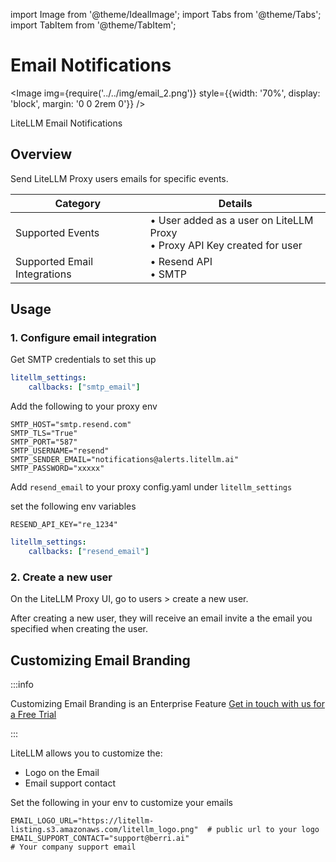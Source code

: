 import Image from '@theme/IdealImage';
import Tabs from '@theme/Tabs';
import TabItem from '@theme/TabItem';

# Email Notifications 

<Image 
  img={require('../../img/email_2.png')}
  style={{width: '70%', display: 'block', margin: '0 0 2rem 0'}}
/>
<p style={{textAlign: 'left', color: '#666'}}>
  LiteLLM Email Notifications
</p>

## Overview

Send LiteLLM Proxy users emails for specific events.

| Category | Details |
|----------|---------|
| Supported Events | • User added as a user on LiteLLM Proxy<br/>• Proxy API Key created for user |
| Supported Email Integrations | • Resend API<br/>• SMTP |

## Usage

### 1. Configure email integration

<Tabs>
  <TabItem value="smtp" label="SMTP">

Get SMTP credentials to set this up

```yaml showLineNumbers title="proxy_config.yaml"
litellm_settings:
    callbacks: ["smtp_email"]
```

Add the following to your proxy env

```shell showLineNumbers
SMTP_HOST="smtp.resend.com"
SMTP_TLS="True"
SMTP_PORT="587"
SMTP_USERNAME="resend"
SMTP_SENDER_EMAIL="notifications@alerts.litellm.ai"
SMTP_PASSWORD="xxxxx"
```

  </TabItem>
  <TabItem value="resend" label="Resend API">

Add `resend_email` to your proxy config.yaml under `litellm_settings`

set the following env variables

```shell showLineNumbers
RESEND_API_KEY="re_1234"
```

```yaml showLineNumbers title="proxy_config.yaml"
litellm_settings:
    callbacks: ["resend_email"]
```

  </TabItem>
</Tabs>

### 2. Create a new user

On the LiteLLM Proxy UI, go to users > create a new user. 

After creating a new user, they will receive an email invite a the email you specified when creating the user. 

## Customizing Email Branding

:::info

Customizing Email Branding is an Enterprise Feature [Get in touch with us for a Free Trial](https://calendly.com/d/4mp-gd3-k5k/litellm-1-1-onboarding-chat)

:::

LiteLLM allows you to customize the:
- Logo on the Email
- Email support contact 

Set the following in your env to customize your emails

```shell
EMAIL_LOGO_URL="https://litellm-listing.s3.amazonaws.com/litellm_logo.png"  # public url to your logo
EMAIL_SUPPORT_CONTACT="support@berri.ai"                                    # Your company support email
```
